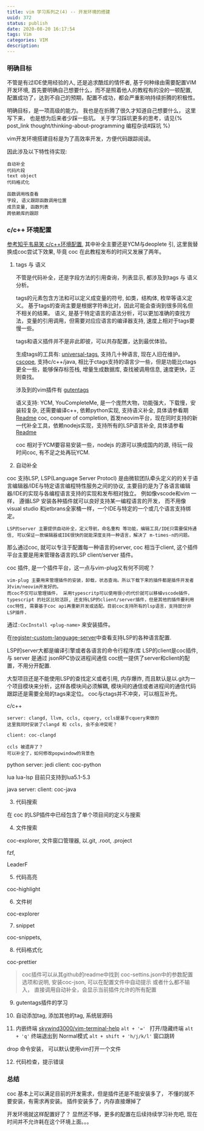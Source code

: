 ```yaml
---
title: vim 学习系列之(4) -- 开发环境的搭建
uuid: 372
status: publish
date: 2020-08-20 16:17:54
tags: Vim
categories: VIM
description:
---
```


### 明确目标

不管是有过IDE使用经验的人, 还是追求酷炫的情怀者, 基于何种缘由需要配置VIM开发环境, 首先要明确自己想要什么，而不是照着他人的教程有的没的一顿配置, 配置成功了，达到不自己的预期，配置不成功，都会严重影响持续折腾的积极性。

明确目标，是一项高级的能力。 我也是在折腾了很久才知道自己想要什么， 这里写下来， 也是想为后来者少踩一些坑。 关于学习踩坑更多的思考，请见{% post_link thought/thinking-about-programming 编程杂谈#踩坑 %}

vim开发环境搭建目标是为了高效率开发，方便代码跟踪阅读。

因此涉及以下特性待实现: 
	
	自动补全
	代码片段
	text object
	代码格式化

	函数调用栈查看
	字段, 语义跟踪函数调用位置
	成员变量, 函数列表
	跨依赖库的跟踪

### c/c++ 环境配置

[ 参考知乎韦易笑 c/c++环境配置](https://www.zhihu.com/question/47691414/answer/373700711), 其中补全主要还是YCM与deoplete 引, 这里我替换成coc尝试下效果, 毕竟 coc 在此教程发布的时间又发展了两年。 
	
1. tags 与 语义

	不管是代码补全，还是字段方法的引用查询，列表显示, 都涉及到tags 与 语义分析。

	tags的元素包含方法和可以定义成变量的符号, 如类，结构体, 枚举等语义定义。 基于tags的查询主要是根据字符串比对，因此可能会查询到很多同名但不相关的结果。
	语义, 是基于特定语言的语法分析，可以更加准确的查找方法，变量的引用调用，但需要对应应语言的编译器支持, 速度上相对于tags要慢一些。

	tags和语义插件并不是非此即彼，可以共存配置，达到最优体验。

	生成tags的工具有:
		[universal-tags](https://github.com/universal-ctags/ctags), 支持几十种语言, 现在人旧在维护。 
		[cscope](), 支持c/c++/java, 相比于ctags支持的语言少一些，但是功能比ctags更全一些，能够保存标签栈, 增量生成数据库, 查找被调用信息, 速度更快，正则查找。

	涉及到的vim插件有
		[gutentags](https://github.com/ludovicchabant/vim-gutentags)

	语义支持: 
		YCM, YouCompleteMe, 是一个庞然大物，功能强大，下载慢，安装较复杂, 还需要编译c++, 依赖python实现, 支持语义补全, 具体请参看期[Readme](https://github.com/ycm-core/YouCompleteMe)
		coc, conquer of completion, 首发neovim平台，现在同时支持的新一代补全工具，依赖nodejs实现，支持所有的LSP语言补全, 具体请参看[Readme](https://github.com/neoclide/coc.nvim)
	
	coc 相对于YCM要容易安装一些，nodejs 的源可以换成国内的源, 待玩一段时间coc, 有不足之处再玩YCM.

2. 自动补全

coc 支持LSP, LSP(Language Server Protocl) 是由微软团队牵头定义的的关于语言编辑器/IDE与特定语言编程特性服务之间的协议, 主要目的是为了各语言编辑器/IDE的实现与各编程语言支持的实现和发布相对独立。 例如像vscode和vim 一样， 遵循LSP 安装各种插件就可以良好支持某一编程语言的开发， 而不用像visual studio 和jetbrans全家桶一样，一个IDE与特定的一个或几个语言支持绑定。 

	LSP的server 主要提供自动补全，定义导航，命名重构 等功能，编辑工具/IDE只需要保持通信, 可以保证一款编辑器或IDE很快的就能深度支持一种语言，解决了 m-times-n的问题。

那么通过coc, 就可以专注于配置每一种语言的server, coc 相当于client, 这个插件平台主要是用来管理各语言的LSP client/server 插件。

coc 插件, 是一个插件平台，这一点与vim-plug又有何不同呢？ 

	vim-plug 主要用来管理插件的安装，卸载，状态查询。所以下载下来的插件都是插件开发者对vim/neovim开发好的。
	而coc不仅可以管理插件， 采用typescritp可以使用很小的代价就可以移植vscode插件， typescript 的社区比较活跃, 还支持LSP的client/server插件，但是其他的插件要利用coc特性, 需要基于coc api再重新开发或适配。目前coc支持所有的lsp语言，支持部分非LSP插件.

通过`:CocInstall <plug-name>` 来安装插件。

在[register-custom-language-server](https://github.com/neoclide/coc.nvim/wiki/Language-servers#register-custom-language-servers)中查看支持LSP的各种语言配置.

LSP的server大都是编译引擎或者各语言的命令行程序/库
LSP的client是coc插件, 与 server 是通过 jsonRPC协议进程间通信
coc统一提供了server和client的配置，不用分开配置.

大型项目还是不能使用LSP的查找定义或者引用, 内存爆炸, 而且默认是以.git为一个项目模块来分析，这样各模块间必须解耦, 模块间的通信或者进程间的通信代码跟踪还是需要全局的tags来定位。 coc与ctags并不冲突，可以相互补充。

c/c++

	server: clangd, llvm, ccls, cquery, ccls是基于cquery来做的
	这里我同时安装了clangd 和 ccls, 会不会冲突呢？
	
	client: coc-clangd

	ccls 被遗弃了？ 
	可以补全了，如何修改popwindow的背景色

python 
	server: jedi
	client: coc-python

lua
	lua-lsp 目前只支持到lua5.1-5.3
	
java
	server: 
	client: coc-java

3. 代码搜索

在 coc 的LSP插件中已经包含了单个项目间的定义与搜索

4. 文件搜索

coc-explorer, 文件窗口管理器, 以.git, .root, .project

fzf,

LeaderF

5. 代码高亮

coc-highlight

6. 文件树

coc-explorer

7. snippet

coc-snippets, 

8. 代码格式化

coc-prettier

> coc插件可以从其github的readme中找到 coc-settins.json中的参数配置选项和说明, 安装coc-json, 可以在配置文件中自动提示
> 或者什么都不输入， 直接调用自动补全，会显示当前插件允许的所有配置

9. gutentags插件的学习

10. 自动添加tag, 添加其他的tag, 系统层源码

11. 内嵌终端
[skywind3000/vim-terminal-help](https://github.com/skywind3000/vim-terminal-help)
`alt + '=' ` 打开/隐藏终端
`alt + 'q'` 终端退出到 Normal模式
`alt + shift + 'h/j/k/l'` 窗口跳转

drop 命令安装， 可以默认使用vim打开一个文件

12. 代码检查，提示错误

### 总结

coc 基本上可以满足目前的开发需求，但是插件还是不能安装多了， 不懂的就不要安装，有需求再安装。 插件安装多了，内存直接爆掉了

开发环境就这样配置好了？ 显然还不够，更多的配置在后续持续学习补充吧, 现在时间并不允许耗在这个环境上面。。。

